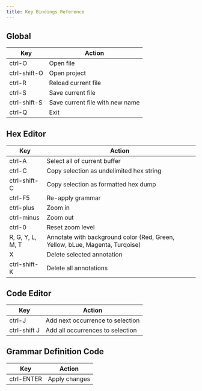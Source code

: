 ```yaml
---
title: Key Bindings Reference
---
```




## Global

| Key | Action |
| --- | --- |
| ctrl-O | Open file |
| ctrl-shift-O | Open project |
| ctrl-R | Reload current file |
| ctrl-S | Save current file |
| ctrl-shift-S | Save current file with new name |
| ctrl-Q | Exit |


## Hex Editor

| Key | Action |
| --- | --- |
| ctrl-A | Select all of current buffer |
| ctrl-C | Copy selection as undelimited hex string |
| ctrl-shift-C | Copy selection as formatted hex dump |
| ctrl-F5 | Re-apply grammar |
| ctrl-plus | Zoom in |
| ctrl-minus | Zoom out |
| ctrl-0 | Reset zoom level |
| R, G, Y, L, M, T | Annotate with background color (Red, Green, Yellow, bLue, Magenta, Turqoise) |
| X | Delete selected annotation |
| ctrl-shift-K | Delete all annotations |



## Code Editor

| Key | Action |
| --- | --- |
| ctrl-J | Add next occurrence to selection |
| ctrl-shift J | Add all occurrences to selection |




## Grammar Definition Code

| Key | Action |
| --- | --- |
| ctrl-ENTER | Apply changes |


